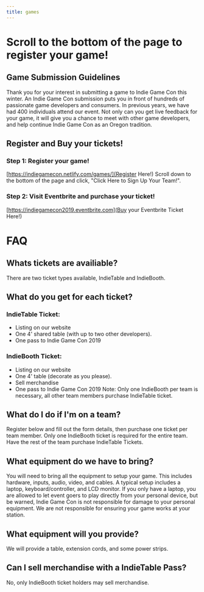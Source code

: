 ```yaml
---
title: games
---
```


# Scroll to the bottom of the page to register your game!

## Game Submission Guidelines
Thank you for your interest in submitting a game to Indie Game Con this winter. An Indie Game Con submission puts you in front of hundreds of passionate game developers and consumers. In previous years, we have had 400 individuals attend our event. Not only can you get live feedback for your game, it will give you a chance to meet with other game developers, and help continue Indie Game Con as an Oregon tradition.

## Register and Buy your tickets!
### Step 1: Register your game!
[https://indiegamecon.netlify.com/games/](Register Here!)
Scroll down to the bottom of the page and click, "Click Here to Sign Up Your Team!".

### Step 2: Visit Eventbrite and purchase your ticket!
[https://indiegamecon2019.eventbrite.com](Buy your Eventbrite Ticket Here!)

# FAQ
## Whats tickets are availiable?
There are two ticket types available, IndieTable and IndieBooth.

## What do you get for each ticket?
### IndieTable Ticket:
* Listing on our website
* One 4' shared table (with up to two other developers).
* One pass to Indie Game Con 2019

### IndieBooth Ticket:
* Listing on our website
* One 4' table (decorate as you please).
* Sell merchandise
* One pass to Indie Game Con 2019
Note: Only one IndieBooth per team is necessary, all other team members purchase IndieTable ticket.

## What do I do if I'm on a team?
Register below and fill out the form details, then purchase one ticket per team member. Only one IndieBooth ticket is required for the entire team. Have the rest of the team purchase IndieTable Tickets.

## What equipment do we have to bring?
You will need to bring all the equipment to setup your game. This includes hardware, inputs, audio, video, and cables. A typical setup includes a laptop, keyboard/controller, and LCD monitor. If you only have a laptop, you are allowed to let event goers to play directly from your personal device, but be warned, Indie Game Con is not responsible for damage to your personal equipment. We are not responsible for ensuring your game works at your station.

## What equipment will you provide?
We will provide a table, extension cords, and some power strips.

## Can I sell merchandise with a IndieTable Pass?
No, only IndieBooth ticket holders may sell merchandise.
